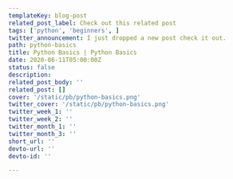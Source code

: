 ```yaml
---
templateKey: blog-post
related_post_label: Check out this related post
tags: ['python', 'beginners', ]
twitter_announcement: I just dropped a new post check it out.
path: python-basics
title: Python Basics | Python Basics
date: 2020-06-11T05:00:00Z
status: false
description:
related_post_body: ''
related_post: []
cover: '/static/pb/python-basics.png'
twitter_cover: '/static/pb/python-basics.png'
twitter_week_1: ''
twitter_week_2: ''
twitter_month_1: ''
twitter_month_3: ''
short_url: ''
devto-url: ''
devto-id: ''

---
```


<!--
<p style='text-align: center'>
<a href='https://waylonwalker.com/blog/python-basics'>
  <img
    style='width:500px; max-width:80%; margin: auto;'
    src="https://waylonwalker.com/python-basics.png"
    alt="Read more from the Python Basics | Python Basics article"
  />
  </a>
</p>

-->
